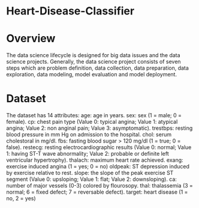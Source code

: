 # Heart-Disease-Classifier

 # Overview
 The data science lifecycle is designed for big data issues and the data science projects.
 Generally, the data science project consists of seven steps which are problem definition, data
 collection, data preparation, data exploration, data modeling, model evaluation and model
 deployment.

 # Dataset
 The dataset has 14 attributes:
 age: age in years.
 sex: sex (1 = male; 0 = female).
 cp: chest pain type (Value 0: typical angina; Value 1: atypical angina; Value 2: non
anginal pain; Value 3: asymptomatic).
 trestbps: resting blood pressure in mm Hg on admission to the hospital.
 chol: serum cholestoral in mg/dl.
 fbs: fasting blood sugar > 120 mg/dl (1 = true; 0 = false).
 restecg: resting electrocardiographic results (Value 0: normal; Value 1: having ST-T wave
 abnormality; Value 2: probable or definite left ventricular hypertrophy).
 thalach: maximum heart rate achieved.
 exang: exercise induced angina (1 = yes; 0 = no)
 oldpeak: ST depression induced by exercise relative to rest.
 slope: the slope of the peak exercise ST segment (Value 0: upsloping; Value 1: flat; Value
 2: downsloping).
 ca: number of major vessels (0-3) colored by flourosopy.
 thal: thalassemia (3 = normal; 6 = fixed defect; 7 = reversable defect).
 target: heart disease (1 = no, 2 = yes)
